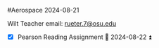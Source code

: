 #Aerospace 2024-08-21

Wilt 
Teacher email: rueter.7@osu.edu

- [x] Pearson Reading Assignment 📅 2024-08-22 ⏫